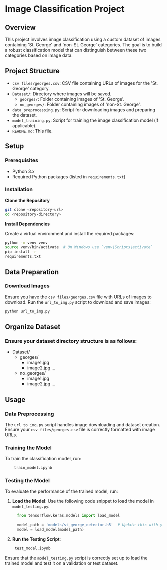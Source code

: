 # Image Classification Project

## Overview

This project involves image classification using a custom dataset of images containing 'St. George' and 'non-St. George' categories. The goal is to build a robust classification model that can distinguish between these two categories based on image data.

## Project Structure

- `csv files/georges.csv`: CSV file containing URLs of images for the 'St. George' category.
- `Dataset/`: Directory where images will be saved.
  - `georges/`: Folder containing images of 'St. George'.
  - `no_georges/`: Folder containing images of 'non-St. George'.
- `data_preprocessing.py`: Script for downloading images and preparing the dataset.
- `model_training.py`: Script for training the image classification model (if applicable).
- `README.md`: This file.

## Setup

### Prerequisites

- Python 3.x
- Required Python packages (listed in `requirements.txt`)

### Installation

**Clone the Repository**

```bash
git clone <repository-url>
cd <repository-directory>
```


**Install Dependencies**

Create a virtual environment and install the required packages:

```bash
python -m venv venv
source venv/bin/activate  # On Windows use `venv\Scripts\activate`
pip install -r
requirements.txt
```

## Data Preparation

### Download Images

Ensure you have the `csv files/georges.csv` file with URLs of images to download. Run the `url_to_img.py` script to download and save images:

```bash
python url_to_img.py
```
## Organize Dataset
### Ensure your dataset directory structure is as follows:

- Dataset/
  - georges/
     - image1.jpg
     - image2.jpg
    ...
  - no_georges/
    - image1.jpg
    - image2.jpg
    ...


## Usage

### Data Preprocessing

The `url_to_img.py` script handles image downloading and dataset creation. Ensure your `csv files/georges.csv` file is correctly formatted with image URLs.

### Training the Model

To train the classification model, run:

 ```bash
     train_model.ipynb
 ```

### Testing the Model

To evaluate the performance of the trained model, run:

1. **Load the Model**: Use the following code snippet to load the model in `model_testing.py`:

    ```python
      from tensorflow.keras.models import load_model
  
      model_path = 'models/st_george_detector.h5'  # Update this with your model's path
      model = load_model(model_path)
    ```

2. **Run the Testing Script**:

    ```bash
     test_model.ipynb
    ```

Ensure that the `model_testing.py` script is correctly set up to load the trained model and test it on a validation or test dataset.

